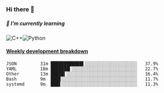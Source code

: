 ### Hi there 👋

##### 🌱 I’m currently learning

![C++](https://img.shields.io/badge/-C++-00599C?style=flat-square&logo=c)![Python](https://img.shields.io/badge/-Python-black?style=flat-square&logo=Python)


<!-- waka-box start -->
#### <a href="https://gist.github.com/bf274261b4c8553e17fc709dfc3cfa97" target="_blank">Weekly development breakdown</a>
```text
JSON     	 31m ████████████▌░░░░░░░░░░░░░░░░░░░░   37.9% 
YAML     	 18m ███████▍░░░░░░░░░░░░░░░░░░░░░░░░░   22.7% 
Other    	 13m █████▍░░░░░░░░░░░░░░░░░░░░░░░░░░░   16.4% 
Bash     	 9m  ███▊░░░░░░░░░░░░░░░░░░░░░░░░░░░░░   11.7% 
systemd  	 9m  ███▋░░░░░░░░░░░░░░░░░░░░░░░░░░░░░   11.3% 
```
<!-- Powered by https://github.com/YouEclipse/waka-box-go . -->
<!-- waka-box end -->



<!--
**KomoreKalu/KomoreKalu** is a ✨ _special_ ✨ repository because its `README.md` (this file) appears on your GitHub profile.

Here are some ideas to get you started:

- 🔭 I’m currently working on ...
- 🌱 I’m currently learning ...
- 👯 I’m looking to collaborate on ...
- 🤔 I’m looking for help with ...
- 💬 Ask me about ...
- 📫 How to reach me: ...
- 😄 Pronouns: ...
- ⚡ Fun fact: ...
-->
